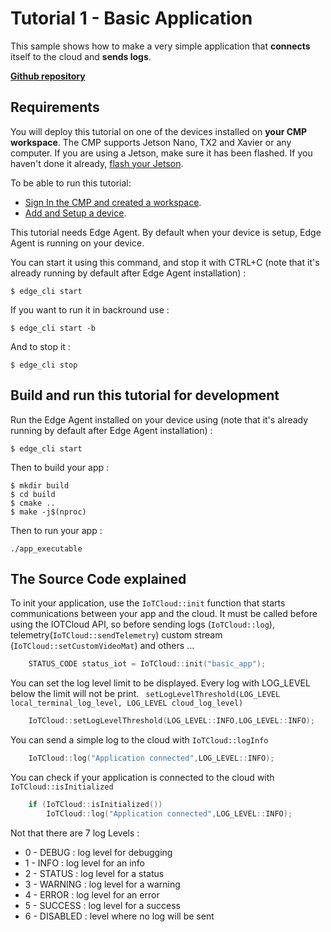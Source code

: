# Tutorial 1 - Basic Application

This sample shows how to make a very simple application that **connects** itself to the cloud and **sends logs**. 

[**Github repository**](https://github.com/stereolabs/cmp-examples/tree/main/tutorials/tutorial_01_basic_app)

## Requirements
You will deploy this tutorial on one of the devices installed on **your CMP workspace**. The CMP supports Jetson Nano, TX2 and Xavier or any computer. If you are using a Jetson, make sure it has been flashed. If you haven't done it already, [flash your Jetson](https://docs.nvidia.com/sdk-manager/install-with-sdkm-jetson/index.html).

To be able to run this tutorial:
- [Sign In the CMP and created a workspace](https://www.stereolabs.com/docs/cloud/overview/get-started/).
- [Add and Setup a device](https://www.stereolabs.com/docs/cloud/overview/get-started/#add-a-camera).

This tutorial needs Edge Agent. By default when your device is setup, Edge Agent is running on your device.

You can start it using this command, and stop it with CTRL+C (note that it's already running by default after Edge Agent installation) :
```
$ edge_cli start
```

If you want to run it in backround use :
```
$ edge_cli start -b
```

And to stop it :
```
$ edge_cli stop
```

## Build and run this tutorial for development

Run the Edge Agent installed on your device using (note that it's already running by default after Edge Agent installation) :
```
$ edge_cli start
```

Then to build your app :
```
$ mkdir build
$ cd build
$ cmake ..
$ make -j$(nproc)
```

Then to run your app :
```
./app_executable
```

## The Source Code explained

To init your application, use the `IoTCloud::init` function that starts communications between your app and the cloud. It must be called before using the IOTCloud API, so before sending logs (`IoTCloud::log`), telemetry(`IoTCloud::sendTelemetry`) custom stream (`IoTCloud::setCustomVideoMat`) and others ...
```c++
    STATUS_CODE status_iot = IoTCloud::init("basic_app");
```
You can set the log level limit to be displayed. Every log with LOG_LEVEL below the limit will not be print.  ``` setLogLevelThreshold(LOG_LEVEL local_terminal_log_level, LOG_LEVEL cloud_log_level)```
```c++
    IoTCloud::setLogLevelThreshold(LOG_LEVEL::INFO,LOG_LEVEL::INFO);
```

You can send a simple log to the cloud with ```IoTCloud::logInfo```
```c++
    IoTCloud::log("Application connected",LOG_LEVEL::INFO);
```

You can check if your application is connected to the cloud with ```IoTCloud::isInitialized```
```c++
    if (IoTCloud::isInitialized())
        IoTCloud::log("Application connected",LOG_LEVEL::INFO);
```

Not that there are 7 log Levels : 

- 0 - DEBUG : log level for debugging
- 1 - INFO : log level for an info
- 2 - STATUS : log level for a status
- 3 - WARNING : log level for a warning
- 4 - ERROR : log level for an error
- 5 - SUCCESS : log level for a success
- 6 - DISABLED : level where no log will be sent
